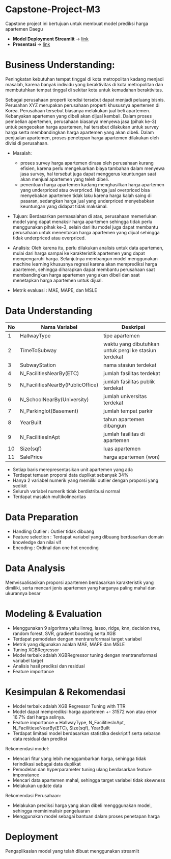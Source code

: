 # Capstone-Project-M3
Capstone project ini bertujuan untuk membuat model prediksi harga apartemen Daegu

- **Model Deployment Streamlit** -> [link](https://capstone-project-m3-cixmbn7dmsfmgpud6ytz5x.streamlit.app/)
- **Presentasi** -> [link](https://drive.google.com/drive/folders/1Ni71YrJY8iD9mTspXsFcN4phcT9Fio6V?usp=sharing)

# Business Understanding:
Peningkatan kebutuhan tempat tinggal di kota metropolitan kadang menjadi masalah, karena banyak individu yang beraktivitas di kota metropolitan dan membutuhkan tempat tinggal di sekitar kota untuk kemudahan beraktivitas.

Sebagai perusahaan properti kondisi tersebut dapat menjadi peluang bisnis. Perusahan XYZ merupakan perusahaan properti khususnya apertemen di Korea. Perusahaan tersebut biasanya melakukan jual beli apartemen. Kebanyakan apartemen yang dibeli akan dijual kembali. Dalam proses pembelian apertemen, perusahaan biasanya menyewa jasa (pihak ke-3) untuk pengecekan harga apartemen, hal tersebut dilakukan untuk survey harga serta  membandingkan harga apartemen yang akan dibeli. Dalam penjualan apartemen, proses penetepan harga apartemen dilakukan oleh divisi di perusahaan. 

- Masalah:
  - proses survey harga apartemen dirasa oleh perusahaan kurang efisien, karena perlu mengeluarkan biaya tambahan dalam menyewa jasa survey, hal tersebut juga dapat menggerus keuntungan saat akan menjual apartemen yang teleh dibeli.
  - penentuan harga apartemen kadang menghasilkan harga apartemen yang underpriced atau overpriced. Harga jual overpriced bisa menyebakan apartemen tidak laku karena harga kalah saing di pasaran, sedangkan harga jual yang underpriced menyebabkan keuntungan yang didapat tidak maksimal.

- Tujuan: Berdasarkan permasalahan di atas,  perusahaan memerlukan model yang dapat menaksir harga apartemen sehingga tidak perlu menggunakan pihak ke-3, selain dari itu model juga dapat membantu perusahaan untuk menentukan harga apartemen yang dijual sehingga tidak underpriced atau overpriced.

- Analisis: Oleh karena itu, perlu dilakukan analisis untuk data apartemen, mulai dari harga sampai ke karakteristik apartemen yang dapat mempengaruhi harga. Selanjutnya membangun model menggunakan machine learning khususnya regresi karena akan memprediksi harga apartemen, sehingga diharapkan dapat membantu perusahaan saat membandingkan harga apartemen yang akan dibeli dan saat menetapkan harga apartemen untuk dijual.

- Metrik evaluasi : MAE, MAPE, dan MSLE

# Data Understanding

|No|Nama Variabel|Deskripsi
|---|---|---|
|1|HallwayType|tipe apartemen
|2|TimeToSubway|waktu yang dibutuhkan untuk pergi ke stasiun terdekat
|3|SubwayStation|nama stasiun terdekat
|4|N_FacilitiesNearBy(ETC)|jumlah fasilitas terdekat
|5|N_FacilitiesNearBy(PublicOffice)|jumlah fasilitas publik terdekat
|6|N_SchoolNearBy(University)|jumlah universitas terdekat|
|7|N_Parkinglot(Basement)|jumlah tempat parkir|
|8|YearBuilt|tahun apartemen dibangun|
|9|N_FacilitiesInApt|jumlah fasilitas di apartemen|
|10|Size(sqf)|luas apartemen|
|11|SalePrice|harga apartemen (won)|

- Setiap baris merepresentasikan unit apartemen yang ada
- Terdapat temuan proporsi data duplikat sebanyak 34%
- Hanya 2 variabel numerik yang memiliki outlier dengan proporsi yang sedikit
- Seluruh variabel numerik tidak berdistribusi normal
- Terdapat masalah multikolinearitas

# Data Preparation
- Handling Outlier : Outlier tidak dibuang
- Feature selection : Terdapat variabel yang dibuang berdasarkan domain knowledge dan nilai vif
- Encoding : Ordinal dan one hot encoding

# Data Analysis
Memvisualisasikan proporsi apartemen berdasarkan karakteristik yang dimiliki, serta mencari jenis apartemen yang harganya paling mahal dan ukurannya besar

# Modeling & Evaluation
- Menggunakan 9 algoritma yaitu linreg, lasso, ridge, knn, decision tree, random forest, SVR, gradient boosting serta XGB
- Terdapat pemodelan dengan mentransformasi target variabel
- Metrik yang digunakan adalah MAE, MAPE dan MSLE
- Tuning XGBRegressor
- Model terbaik adalah XGBRegressor tuning dengan mentransformasi variabel target
- Analisis hasil prediksi dan residual
- Feature importance
  
# Kesimpulan & Rekomendasi 
- Model terbaik adalah XGB Regressor Tuning with TTR
- Model dapat memprediksi harga apartemen +- 31572 won atau error 16.7% dari harga aslinya.
- Feature importance = HallwayType, N_FacilitiesInApt, N_FacilitieseNearBy(ETC), Size(sqf), YearBuilt
- Terdapat limitasi model berdasarkan statistika deskriptif serta sebaran data residual dan prediksi

Rekomendasi model:
- Mencari fitur yang lebih menggambarkan harga, sehingga tidak terindikasi sebagai data duplikat
- Pemodelan dan hyperparameter tuning ulang berdasarkan feature imporatance
- Mencari data apartemen mahal, sehingga target variabel tidak skewness
- Melakukan update data

Rekomendasi Perusahaan:
- Melakukan prediksi harga yang akan dibeli mengggunakan model, sehingga meminimalisir pengeluaran
- Menggunakan model sebagai bantuan dalam proses penetapan harga

# Deployment
Pengaplikasian model yang telah dibuat menggunakan streamlit

